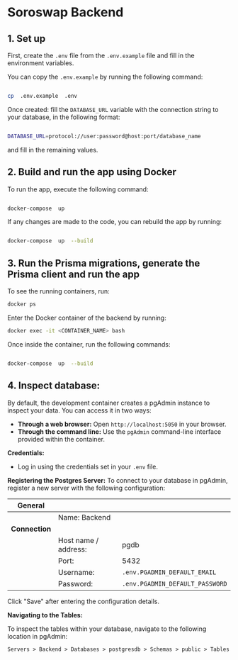 # Soroswap Backend

  

## 1. Set up

  

First, create the `.env` file from the `.env.example` file and fill in the environment variables.

You can copy the `.env.example` by running the following command:

  

```bash

cp  .env.example  .env

```

Once created: fill the `DATABASE_URL` variable with the connection string to your database, in the following format:

  

```bash

DATABASE_URL=protocol://user:password@host:port/database_name

``` 
and fill in the remaining values.
  

## 2. Build and run the app using Docker

  

To run the app, execute the following command:

  

```bash

docker-compose  up

```

  

If any changes are made to the code, you can rebuild the app by running:

  

```bash

docker-compose  up  --build
```

## 3. Run the Prisma migrations, generate the Prisma client and run the app

To see the running containers, run:

```bash
docker ps
```

Enter the Docker container of the backend by running:

```bash
docker exec -it <CONTAINER_NAME> bash
```

Once inside the container, run the following commands:

  

```bash

docker-compose  up  --build

```

## 4. Inspect database:

By default, the development container creates a pgAdmin instance to inspect your data. You can access it in two ways:
-  **Through a web browser:**  Open  `http://localhost:5050`  in your browser.
-  **Through the command line:**  Use the  `pgAdmin`  command-line interface provided within the container.

**Credentials:**
-   Log in using the credentials set in your  `.env`  file.

**Registering the Postgres Server:**
To connect to your database in pgAdmin, register a new server with the following configuration:

| General |  | |
|--|--|--|
|  | Name: Backend| |
| **Connection** | | |
||Host name / address: | pgdb |
||Port:|5432
||Username:|`.env.PGADMIN_DEFAULT_EMAIL`
||Password:|`.env.PGADMIN_DEFAULT_PASSWORD`

Click "Save" after entering the configuration details.

**Navigating to the Tables:**

To inspect the tables within your database, navigate to the following location in pgAdmin:

`Servers > Backend > Databases > postgresdb > Schemas > public > Tables`